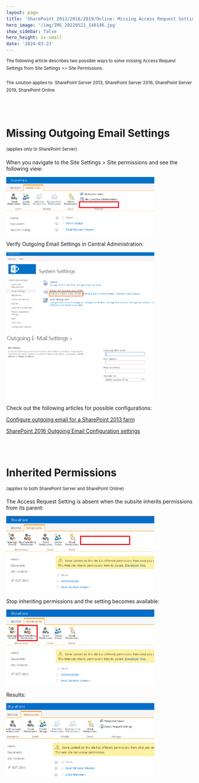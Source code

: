 ```yaml
---
layout: page
title: 'SharePoint 2013/2016/2019/Online: Missing Access Request Settings'
hero_image: '/img/IMG_20220521_140146.jpg'
show_sidebar: false
hero_height: is-small
date: '2024-03-23'
---
```


<sup>The following article describes two possible ways to solve missing Access Request Settings from Site Settings >> Site Permissions. <br/><br/>
The solution applies to: SharePoint Server 2013, SharePoint Server 2016, SharePoint Server 2019, SharePoint Online</sup>

 <br/><br/>
<h1>Missing Outgoing Email Settings</h1>
<sup>(applies only to SharePoint Server)</sup>


When you navigate to the Site Settings > Site permissions and see the following view:

 <img src="/articles/images/mes1.png" width="400">

Verify Outgoing Email Settings in Central Administration:

<img src="/articles/images/mes2.png" width="400">

<img src="/articles/images/mes3.png" width="400">

Check out the following articles for possible configurations:

[Configure outgoing email for a SharePoint 2013 farm](https://technet.microsoft.com/en-us/library/cc263462.aspx)

[SharePoint 2016 Outgoing Email Configuration settings](https://social.technet.microsoft.com/wiki/contents/articles/34167.sharepoint-2016-outgoing-email-configuration-settings.aspx)

 <br/><br/>
<h1>Inherited Permissions</h1>
<sup>(applies to both SharePoint Server and SharePoint Online)</sup>

The Access Request Setting is absent when the subsite inherits permissions from its parent:

<img src="/articles/images/mes4.png" width="400">

Stop inheriting permissions and the setting becomes available:

<img src="/articles/images/mes5.png" width="400">


Results:

<img src="/articles/images/mes6.png" width="400">
